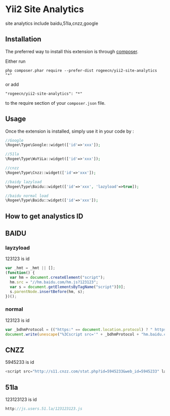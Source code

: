Yii2 Site Analytics
===================
site analytics include baidu,51la,cnzz,google

Installation
------------

The preferred way to install this extension is through [composer](http://getcomposer.org/download/).

Either run

```
php composer.phar require --prefer-dist rogeecn/yii2-site-analytics "*"
```

or add

```
"rogeecn/yii2-site-analytics": "*"
```

to the require section of your `composer.json` file.


Usage
-----

Once the extension is installed, simply use it in your code by  :

```php
//Google
\Rogee\Type\Google::widget(['id'=>'xxx']);

//51la
\Rogee\Type\WuYiLa::widget(['id'=>'xxx']);

//cnzz
\Rogee\Type\Cnzz::widget(['id'=>'xxx']);

//baidy lazyload
\Rogee\Type\Baidu::widget(['id'=>'xxx', 'lazyload'=>true]);

//baidu normal load
\Rogee\Type\Baidu::widget(['id'=>'xxx']);
```

How to get analystics ID
-------

## BAIDU

### layzyload
123123 is id
```js
var _hmt = _hmt || [];
(function() {
  var hm = document.createElement("script");
  hm.src = "//hm.baidu.com/hm.js?123123";
  var s = document.getElementsByTagName("script")[0];
  s.parentNode.insertBefore(hm, s);
})();
```

### normal
123123 is id
```js
var _bdhmProtocol = (("https:" == document.location.protocol) ? " https://" : " http://");
document.write(unescape("%3Cscript src='" + _bdhmProtocol + "hm.baidu.com/h.js%3F123123' type='text/javascript'%3E%3C/script%3E"));
```

## CNZZ
5945233 is id
```js
<script src="http://s11.cnzz.com/stat.php?id=5945233&web_id=5945233" language="JavaScript"></script>
```

## 51la
123123123 is id
```js
http://js.users.51.la/123123123.js
```